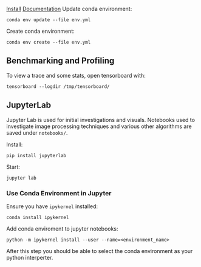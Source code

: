 [Install](https://github.com/google/jax#installation)
[Documentation](https://jax.readthedocs.io/en/latest/notebooks/quickstart.html)
Update conda environment:
```
conda env update --file env.yml
```

Create conda environment:
```
conda env create --file env.yml
```

## Benchmarking and Profiling
To view a trace and some stats, open tensorboard with:
```
tensorboard --logdir /tmp/tensorboard/
```

## JupyterLab
Jupyter Lab is used for initial investigations and visuals. Notebooks used to investigate
image processing techniques and various other algorithms are saved under `notebooks/`.

Install:
```
pip install jupyterlab
```

Start:
```
jupyter lab
```

### Use Conda Environment in Jupyter
Ensure you have `ipykernel` installed:
```
conda install ipykernel
```

Add conda enviroment to jupyter notebooks:
```
python -m ipykernel install --user --name=<environment_name>
```

After this step you should be able to select the conda environment as your python interperter.